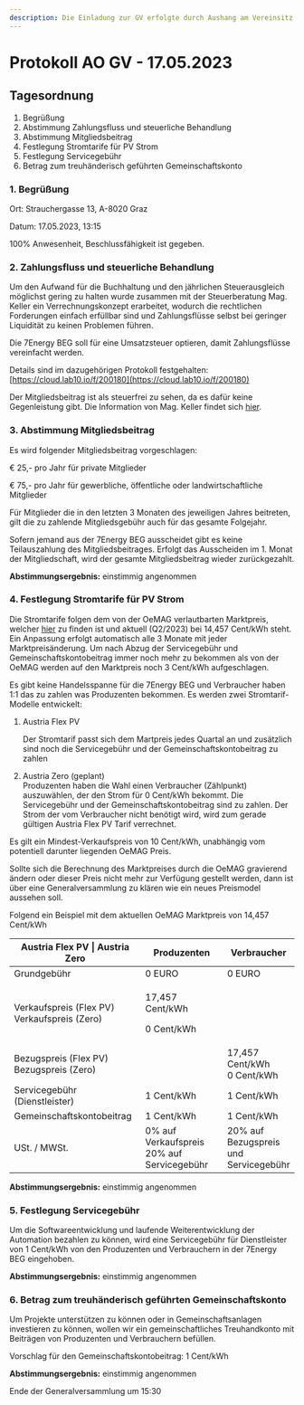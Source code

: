 ```yaml
---
description: Die Einladung zur GV erfolgte durch Aushang am Vereinsitz am 02.05.2023
---
```


# Protokoll AO GV - 17.05.2023

## Tagesordnung

1. Begrüßung
2. Abstimmung Zahlungsfluss und steuerliche Behandlung
3. Abstimmung Mitgliedsbeitrag
4. Festlegung Stromtarife für PV Strom
5. Festlegung Servicegebühr&#x20;
6. Betrag zum treuhänderisch geführten Gemeinschaftskonto

### 1. Begrüßung

Ort: Strauchergasse 13, A-8020 Graz

Datum: 17.05.2023, 13:15

100% Anwesenheit, Beschlussfähigkeit ist gegeben.&#x20;

### 2. Zahlungsfluss und steuerliche Behandlung

Um den Aufwand für die Buchhaltung und den jährlichen Steuerausgleich möglichst gering zu halten wurde zusammen mit der Steuerberatung Mag. Keller ein Verrechnungskonzept erarbeitet, wodurch die rechtlichen Forderungen einfach erfüllbar sind und Zahlungsflüsse selbst bei geringer Liquidität zu keinen Problemen führen.&#x20;

Die 7Energy BEG soll für eine Umsatzsteuer optieren, damit Zahlungsflüsse vereinfacht werden.&#x20;

Details sind im dazugehörigen Protokoll festgehalten: [https://cloud.lab10.io/f/200180](https://cloud.lab10.io/f/200180)

Der Mitgliedsbeitrag ist als steuerfrei zu sehen, da es dafür keine Gegenleistung gibt. Die Information von Mag. Keller findet sich [hier](https://cloud.lab10.io/f/200181).&#x20;

### 3. Abstimmung Mitgliedsbeitrag

Es wird folgender Mitgliedsbeitrag vorgeschlagen:&#x20;

€ 25,- pro Jahr für private Mitglieder

€ 75,- pro Jahr für gewerbliche, öffentliche oder landwirtschaftliche Mitglieder

Für Mitglieder die in den letzten 3 Monaten des jeweiligen Jahres beitreten, gilt die zu zahlende Mitgliedsgebühr auch für das gesamte Folgejahr.&#x20;

Sofern jemand aus der 7Energy BEG ausscheidet gibt es keine Teilauszahlung des Mitgliedsbeitrages. Erfolgt das Ausscheiden im 1. Monat der Mitgliedschaft, wird der gesamte Mitgliedsbeitrag wieder zurückgezahlt.&#x20;

**Abstimmungsergebnis:** einstimmig angenommen

### 4. Festlegung Stromtarife für PV Strom&#x20;

Die Stromtarife folgen dem von der OeMAG verlautbarten Marktpreis, welcher [hier](https://www.oem-ag.at/de/marktpreis/) zu finden ist und aktuell (Q2/2023) bei 14,457 Cent/kWh steht. Ein Anpassung erfolgt automatisch alle 3 Monate mit jeder Marktpreisänderung. Um nach Abzug der Servicegebühr und Gemeinschaftskontobeitrag immer noch mehr zu bekommen als von der OeMAG werden auf den Marktpreis noch 3 Cent/kWh aufgeschlagen. &#x20;

Es gibt keine Handelsspanne für die 7Energy BEG und Verbraucher haben 1:1 das zu zahlen was Produzenten bekommen. Es werden zwei Stromtarif-Modelle entwickelt:&#x20;

1.  Austria Flex PV

    Der Stromtarif passt sich dem Martpreis jedes Quartal an und zusätzlich sind noch die Servicegebühr und der Gemeinschaftskontobeitrag zu zahlen
2. Austria Zero (geplant)\
   Produzenten haben die Wahl einen Verbraucher (Zählpunkt) auszuwählen, der den Strom für 0 Cent/kWh bekommt. Die Servicegebühr und der Gemeinschaftskontobeitrag sind zu zahlen. Der Strom der vom Verbraucher nicht benötigt wird, wird zum gerade gültigen Austria Flex PV Tarif verrechnet.&#x20;

Es gilt ein Mindest-Verkaufspreis von 10 Cent/kWh, unabhängig vom potentiell darunter liegenden OeMAG Preis.&#x20;

Sollte sich die Berechnung des Marktpreises durch die OeMAG gravierend ändern oder dieser Preis nicht mehr zur Verfügung gestellt werden, dann ist über eine Generalversammlung zu klären wie ein neues Preismodel aussehen soll. &#x20;

Folgend ein Beispiel mit dem aktuellen OeMAG Marktpreis von 14,457 Cent/kWh

<table><thead><tr><th width="271.3333333333333">Austria Flex PV | Austria Zero</th><th width="250">Produzenten</th><th>Verbraucher</th></tr></thead><tbody><tr><td>Grundgebühr</td><td>0 EURO</td><td>0 EURO</td></tr><tr><td>Verkaufspreis (Flex PV)<br>Verkaufspreis (Zero)</td><td><p>17,457 Cent/kWh </p><p>0 Cent/kWh</p></td><td></td></tr><tr><td>Bezugspreis (Flex PV)<br>Bezugspreis (Zero)</td><td></td><td>17,457 Cent/kWh<br>0 Cent/kWh</td></tr><tr><td>Servicegebühr (Dienstleister)</td><td>1 Cent/kWh</td><td>1 Cent/kWh</td></tr><tr><td>Gemeinschaftskontobeitrag</td><td>1 Cent/kWh</td><td>1 Cent/kWh</td></tr><tr><td>USt. / MWSt. </td><td>0% auf Verkaufspreis<br>20% auf Servicegebühr</td><td>20% auf Bezugspreis und Servicegebühr</td></tr></tbody></table>

**Abstimmungsergebnis:** einstimmig angenommen

### 5. Festlegung Servicegebühr&#x20;

Um die Softwareentwicklung und laufende Weiterentwicklung der Automation bezahlen zu können, wird eine Servicegebühr für Dienstleister von 1 Cent/kWh von den Produzenten und Verbrauchern in der 7Energy BEG eingehoben.&#x20;

**Abstimmungsergebnis:** einstimmig angenommen

### 6. Betrag zum treuhänderisch geführten Gemeinschaftskonto

Um Projekte unterstützen zu können oder in Gemeinschaftsanlagen investieren zu können, wollen wir ein gemeinschaftliches Treuhandkonto mit Beiträgen von Produzenten und Verbrauchern befüllen.

Vorschlag für den Gemeinschaftskontobeitrag: 1 Cent/kWh

**Abstimmungsergebnis:** einstimmig angenommen

Ende der Generalversammlung um 15:30

